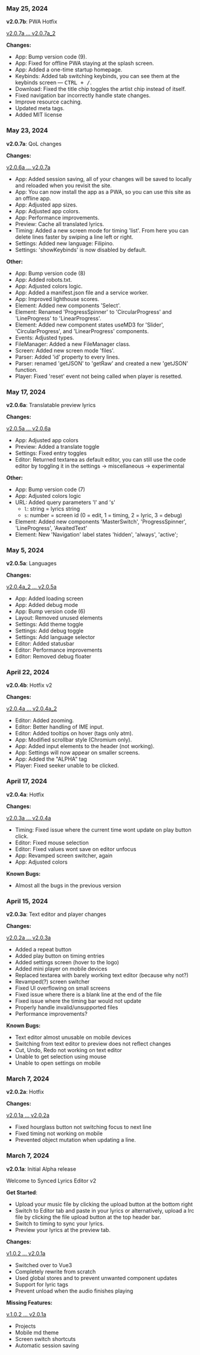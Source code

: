 ### **May 25, 2024**

**v2.0.7b**: PWA Hotfix

<ins>v2.0.7a ... v2.0.7a_2</ins>

**Changes:**
- App: Bump version code (9).
- App: Fixed for offline PWA staying at the splash screen.
- App: Added a one-time startup homepage.
- Keybinds: Added tab switching keybinds, you can see them at the keybinds screen — <kbd>CTRL + /</kbd>.
- Download: Fixed the title chip toggles the artist chip instead of itself.
- Fixed navigation bar incorrectly handle state changes.
- Improve resource caching.
- Updated meta tags.
- Added MIT license

### **May 23, 2024**

**v2.0.7a**: QoL changes

**Changes:**

<ins>v2.0.6a ... v2.0.7a</ins>

- App: Added session saving, all of your changes will be saved to locally and reloaded when you revisit the site.
- App: You can now install the app as a PWA, so you can use this site as an offline app.
- App: Adjusted app sizes.
- App: Adjusted app colors.
- App: Performance improvements.
- Preview: Cache all translated lyrics.
- Timing: Added a new screen mode for timing 'list'. From here you can delete lines faster by swiping a line left or right.
- Settings: Added new language: Filipino.
- Settings: 'showKeybinds' is now disabled by default.

**Other:**

- App: Bump version code (8)
- App: Added robots.txt.
- App: Adjusted colors logic.
- App: Added a manifest.json file and a service worker.
- App: Improved lighthouse scores.
- Element: Added new components 'Select'.
- Element: Renamed 'ProgressSpinner' to 'CircularProgress' and 'LineProgress' to 'LinearProgress'.
- Element: Added new component states useMD3 for 'Slider', 'CircularProgress', and 'LinearProgress' components.
- Events: Adjusted types.
- FileManager: Added a new FileManager class.
- Screen: Added new screen mode 'files'.
- Parser: Added 'id' property to every lines.
- Parser: renamed 'getJSON' to 'getRaw' and created a new 'getJSON' function.
- Player: Fixed 'reset' event not being called when player is resetted.

### **May 17, 2024**

**v2.0.6a**: Translatable preview lyrics

**Changes:**

<ins>v2.0.5a ... v2.0.6a</ins>

- App: Adjusted app colors
- Preview: Added a translate toggle
- Settings: Fixed entry toggles
- Editor: Returned textarea as default editor, you can still use the code editor by toggling it in the settings -> miscellaneous -> experimental

**Other:**

- App: Bump version code (7)
- App: Adjusted colors logic
- URL: Added query parameters 'l' and 's'
  - `l`: string = lyrics string
  - `s`: number = screen id (0 = edit, 1 = timing, 2 = lyric, 3 = debug)
- Element: Added new components 'MasterSwitch', 'ProgressSpinner', 'LineProgress', 'AwaitedText'
- Element: New 'Navigation' label states 'hidden', 'always', 'active';

### **May 5, 2024**

**v2.0.5a**: Languages

**Changes:**

<ins>v2.0.4a_2 ... v2.0.5a</ins>

- App: Added loading screen
- App: Added debug mode
- App: Bump version code (6)
- Layout: Removed unused elements
- Settings: Add theme toggle
- Settings: Add debug toggle
- Settings: Add language selector
- Editor: Added statusbar
- Editor: Performance improvements
- Editor: Removed debug floater

### **April 22, 2024**

**v2.0.4b**: Hotfix v2

**Changes:**

<ins>v2.0.4a ... v2.0.4a_2</ins>

- Editor: Added zooming.
- Editor: Better handling of IME input.
- Editor: Added tooltips on hover (tags only atm).
- App: Modified scrollbar style (Chromium only).
- App: Added input elements to the header (not working).
- App: Settings will now appear on smaller screens.
- App: Added the "ALPHA" tag
- Player: Fixed seeker unable to be clicked.

### **April 17, 2024**

**v2.0.4a**: Hotfix

**Changes:**

<ins>v2.0.3a ... v2.0.4a</ins>

- Timing: Fixed issue where the current time wont update on play button click.
- Editor: Fixed mouse selection
- Editor: Fixed values wont save on editor unfocus
- App: Revamped screen switcher, again
- App: Adjusted colors

**Known Bugs:**

- Almost all the bugs in the previous version

### **April 15, 2024**

**v2.0.3a**: Text editor and player changes

**Changes:**

<ins>v2.0.2a ... v2.0.3a</ins>

- Added a repeat button
- Added play button on timing entries
- Added settings screen (hover to the logo)
- Added mini player on mobile devices
- Replaced textarea with barely working text editor (because why not?)
- Revamped(?) screen switcher
- Fixed UI overflowing on small screens
- Fixed issue where there is a blank line at the end of the file
- Fixed issue where the timing bar would not update
- Properly handle invalid/unsupported files
- Performance improvements?

**Known Bugs:**

- Text editor almost unusable on mobile devices
- Switching from text editor to preview does not reflect changes
- Cut, Undo, Redo not working on text editor
- Unable to get selection using mouse
- Unable to open settings on mobile

### **March 7, 2024**

**v2.0.2a**: Hotfix

**Changes:**

<ins>v2.0.1a ... v2.0.2a</ins>

- Fixed hourglass button not switching focus to next line
- Fixed timing not working on mobile
- Prevented object mutation when updating a line.

### **March 7, 2024**

**v2.0.1a**: Initial Alpha release

Welcome to Synced Lyrics Editor v2

**Get Started**:

- Upload your music file by clicking the upload button at the bottom right
- Switch to Editor tab and paste in your lyrics or alternatively, upload a lrc file by clicking the file upload button at the top header bar.
- Switch to timing to sync your lyrics.
- Preview your lyrics at the preview tab.

**Changes:**

<ins>v1.0.2 ... v2.0.1a</ins>

- Switched over to Vue3
- Completely rewrite from scratch
- Used global stores and to prevent unwanted component updates
- Support for lyric tags
- Prevent unload when the audio finishes playing

**Missing Features:**

<ins>v.1.0.2 ... v2.0.1a</ins>

- Projects
- Mobile md theme
- Screen switch shortcuts
- Automatic session saving
